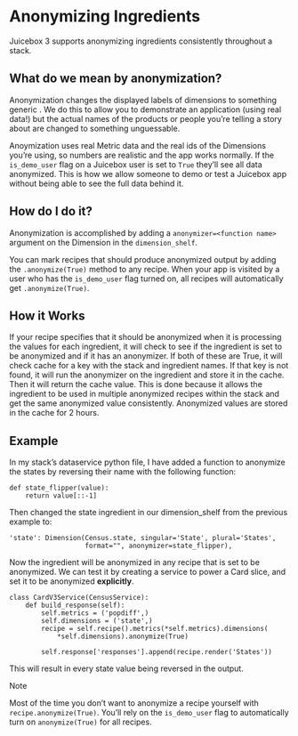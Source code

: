 # Anonymizing Ingredients

Juicebox 3 supports anonymizing ingredients consistently throughout a stack.

## What do we mean by anonymization?

Anonymization changes the displayed labels of dimensions to something generic . We do this to allow you to demonstrate an application \(using real data!\) but the actual names of the products or people you’re telling a story about are changed to something unguessable.

Anoymization uses real Metric data and the real ids of the Dimensions you’re using, so numbers are realistic and the app works normally. If the `is_demo_user` flag on a Juicebox user is set to `True` they’ll see all data anonymized. This is how we allow someone to demo or test a Juicebox app without being able to see the full data behind it.

## How do I do it?

Anonymization is accomplished by adding a `anonymizer=<function name>` argument on the Dimension in the `dimension_shelf`.

You can mark recipes that should produce anonymized output by adding the `.anonymize(True)` method to any recipe. When your app is visited by a user who has the `is_demo_user` flag turned on, all recipes will automatically get `.anonymize(True)`.

## How it Works

If your recipe specifies that it should be anonymized when it is processing the values for each ingredient, it will check to see if the ingredient is set to be anonymized and if it has an anonymizer. If both of these are True, it will check cache for a key with the stack and ingredient names. If that key is not found, it will run the anonymizer on the ingredient and store it in the cache. Then it will return the cache value. This is done because it allows the ingredient to be used in multiple anonymized recipes within the stack and get the same anonymized value consistently. Anonymized values are stored in the cache for 2 hours.

## Example

In my stack’s dataservice python file, I have added a function to anonymize the states by reversing their name with the following function:

```text
def state_flipper(value):
    return value[::-1]
```

Then changed the state ingredient in our dimension\_shelf from the previous example to:

```text
'state': Dimension(Census.state, singular='State', plural='States',
                   format="", anonymizer=state_flipper),
```

Now the ingredient will be anonymized in any recipe that is set to be anonymized. We can test it by creating a service to power a Card slice, and set it to be anonymized **explicitly**.

```text
class CardV3Service(CensusService):
    def build_response(self):
        self.metrics = ('popdiff',)
        self.dimensions = ('state',)
        recipe = self.recipe().metrics(*self.metrics).dimensions(
            *self.dimensions).anonymize(True)

        self.response['responses'].append(recipe.render('States'))
```

This will result in every state value being reversed in the output.

Note

Most of the time you don’t want to anonymize a recipe yourself with `recipe.anonymize(True)`. You’ll rely on the `is_demo_user` flag to automatically turn on `anonymize(True)` for all recipes.

